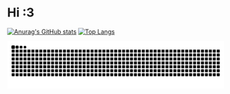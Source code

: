 # Hi :3

[![Anurag's GitHub stats](https://github-readme-stats-git-master-zzeruds-projects.vercel.app/api?username=zzerud)](https://github.com/zzerud/github-readme-stats)
[![Top Langs](https://github-readme-stats-git-master-zzeruds-projects.vercel.app/api/top-langs/?username=zzerud)](https://github.com/zzerud/github-readme-stats)

<p align="center">
  <picture>
    <source media="(prefers-color-scheme: dark)" srcset="https://raw.githubusercontent.com/Zzerud/Zzerud/refs/heads/output/github-contribution-grid-snake-dark.svg" />
    <source media="(prefers-color-scheme: light)" srcset="https://raw.githubusercontent.com/Zzerud/Zzerud/refs/heads/output/github-contribution-grid-snake.svg" />
    <img alt="github-snake" src="https://raw.githubusercontent.com/Zzerud/Zzerud/refs/heads/output/github-contribution-grid-snake.svg" />
  </picture>
</p>